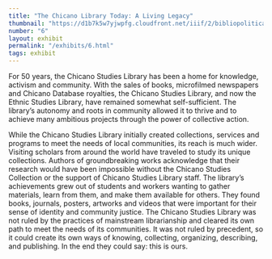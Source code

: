 ```yaml
---
title: "The Chicano Library Today: A Living Legacy"
thumbnail: "https://d1b7k5w7yjwpfg.cloudfront.net/iiif/2/bibliopolitica_CSL00022_CSL00022_001/full/800,/0/default.jpg"
number: "6"
layout: exhibit
permalink: "/exhibits/6.html"
tags: exhibit
---
```

For 50 years, the Chicano Studies Library has been a home for knowledge, activism and community. With the sales of books, microfilmed newspapers and Chicano Database royalties, the Chicano Studies Library, and now the Ethnic Studies Library, have remained somewhat self-sufficient. The library’s autonomy and roots in community allowed it to thrive and to achieve many ambitious projects through the power of collective action.

While the Chicano Studies Library initially created collections, services and programs to meet the needs of local communities, its reach is much wider. Visiting scholars from around the world have traveled to study its unique collections. Authors of groundbreaking works acknowledge that their research would have been impossible without the Chicano Studies Collection or the support of Chicano Studies Library staff. The library’s achievements grew out of students and workers wanting to gather materials, learn from them, and make them available for others. They found books, journals, posters, artworks and videos that were important for their sense of identity and community justice. The Chicano Studies Library was not ruled by the practices of mainstream librarianship and cleared its own path to meet the needs of its communities. It was not ruled by precedent, so it could create its own ways of knowing, collecting, organizing, describing, and publishing.  In the end they could say: this is ours.
